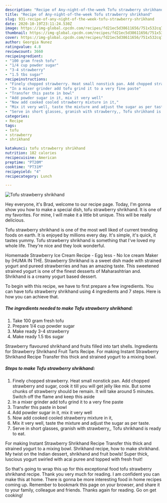 ```yaml
---
description: "Recipe of Any-night-of-the-week Tofu strawberry shrikhand"
title: "Recipe of Any-night-of-the-week Tofu strawberry shrikhand"
slug: 931-recipe-of-any-night-of-the-week-tofu-strawberry-shrikhand
date: 2020-10-19T23:11:24.530Z
image: https://img-global.cpcdn.com/recipes/fd21ec5d38611656/751x532cq70/tofu-strawberry-shrikhand-recipe-main-photo.jpg
thumbnail: https://img-global.cpcdn.com/recipes/fd21ec5d38611656/751x532cq70/tofu-strawberry-shrikhand-recipe-main-photo.jpg
cover: https://img-global.cpcdn.com/recipes/fd21ec5d38611656/751x532cq70/tofu-strawberry-shrikhand-recipe-main-photo.jpg
author: Georgia Nunez
ratingvalue: 4.8
reviewcount: 3660
recipeingredient:
- "100 gram fresh tofu"
- "1/4 cup powder sugar"
- "3-4 strawberry"
- "1.5 tbs sugar"
recipeinstructions:
- "Finely chopped strawberry. Heat small nonstick pan. Add chopped strawberry and sugar, cook it till you will get jelly like mix. But some chunks of strawberry should be remain. It will take around 5 minutes. Switch off the flame and keep this aside"
- "In a mixer grinder add tofu grind it to a very fine paste"
- "Transfer this paste in bowl"
- "Add powder sugar in it, mix it very well"
- "Now add cooked cooled strawberry mixture in it,"
- "Mix it very well, taste the mixture and adjust the sugar as per taste."
- "Serve in short glasses, granish with strawberry,, Tofu shrikhand is ready to eat."
categories:
- Recipe
tags:
- tofu
- strawberry
- shrikhand

katakunci: tofu strawberry shrikhand 
nutrition: 182 calories
recipecuisine: American
preptime: "PT20M"
cooktime: "PT31M"
recipeyield: "4"
recipecategory: Lunch

---
```



![Tofu strawberry shrikhand](https://img-global.cpcdn.com/recipes/fd21ec5d38611656/751x532cq70/tofu-strawberry-shrikhand-recipe-main-photo.jpg)

Hey everyone, it's Brad, welcome to our recipe page. Today, I'm gonna show you how to make a special dish, tofu strawberry shrikhand. It is one of my favorites. For mine, I will make it a little bit unique. This will be really delicious.

Tofu strawberry shrikhand is one of the most well liked of current trending foods on earth. It is enjoyed by millions every day. It's simple, it's quick, it tastes yummy. Tofu strawberry shrikhand is something that I've loved my whole life. They're nice and they look wonderful.

Homemade Strawberry Ice Cream Recipe - Egg less - No Ice cream Maker by (HUMA IN THE. Strawberry Shrikhand is a sweet dish made with strained yogurt and pureed strawberries and has an amazing taste. This sweetened strained yogurt is one of the finest desserts of Maharashtrian and. Shrikhand is a creamy yogurt based dessert.


To begin with this recipe, we have to first prepare a few ingredients. You can have tofu strawberry shrikhand using 4 ingredients and 7 steps. Here is how you can achieve that.

<!--inarticleads1-->

##### The ingredients needed to make Tofu strawberry shrikhand:

1. Take 100 gram fresh tofu
1. Prepare 1/4 cup powder sugar
1. Make ready 3-4 strawberry
1. Make ready 1.5 tbs sugar


Strawberry flavoured shrikhand and fruits filled into tart shells. Ingredients for Strawberry Shrikhand Fruit Tarts Recipe. For making Instant Strawberry Shrikhand Recipe Transfer this thick and strained yogurt to a mixing bowl. 

<!--inarticleads2-->

##### Steps to make Tofu strawberry shrikhand:

1. Finely chopped strawberry. Heat small nonstick pan. Add chopped strawberry and sugar, cook it till you will get jelly like mix. But some chunks of strawberry should be remain. It will take around 5 minutes. Switch off the flame and keep this aside
1. In a mixer grinder add tofu grind it to a very fine paste
1. Transfer this paste in bowl
1. Add powder sugar in it, mix it very well
1. Now add cooked cooled strawberry mixture in it,
1. Mix it very well, taste the mixture and adjust the sugar as per taste.
1. Serve in short glasses, granish with strawberry,, Tofu shrikhand is ready to eat.


For making Instant Strawberry Shrikhand Recipe Transfer this thick and strained yogurt to a mixing bowl. Shrikhand recipe, how to make shrikhand. My twist on the Indian dessert, shrikhand and fruit bowls! Super thick, luscious yogurt swirled with acai puree and topped with fresh fruit! 

So that's going to wrap this up for this exceptional food tofu strawberry shrikhand recipe. Thank you very much for reading. I am confident you can make this at home. There is gonna be more interesting food in home recipes coming up. Remember to bookmark this page on your browser, and share it to your family, colleague and friends. Thanks again for reading. Go on get cooking!
